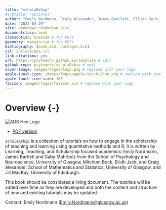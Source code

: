 ```yaml
--- 
title: "scholaRship" 
#subtitle: "optional" 
author: "Emily Nordmann, Craig Alexander, James Bartlett, Eilidh Jack, Gaby Mahrholz, Jill MacKay, Mitchum Bock" # edit
date: "2022-04-29"
site: bookdown::bookdown_site
documentclass: book
classoption: oneside # for PDFs
geometry: margin=1in # for PDFs
bibliography: [book.bib, packages.bib]
csl: include/apa.csl
link-citations: yes
url: https://psyteachr.github.io/template # edit
github-repo: psyteachr/scholaRship # edit
cover-image: images/logos/logo.png # replace with your logo
apple-touch-icon: images/logos/apple-touch-icon.png # replace with your logo
apple-touch-icon-size: 180
favicon: images/logos/favicon.ico # replace with your logo
---
```




# Overview {-}

<div class="small_right"><img src="images/logos/logo.png" 
     alt="ADS Hex Logo" /></div>



* [PDF version](template.pdf)


`scholaRship` is a collection of tutorials on how to engage in the scholarship of teaching and learning using quantitative methods and R. It is written by Learning, Teaching, and Scholarship focused academics: Emily Nordmann, James Bartlett and Gaby Mahrholz from the School of Psychology and Neuroscience, University of Glasgow, Mitchum Bock, Eilidh Jack, and Craig Alexander, School of Mathematics and Statistics, University of Glasgow, and Jill MacKay, University of Edinburgh.

This book should be considered a living document. The tutorials will be added over time as they are developed and both the content and structure of new and existing tutorials may be updated.

Contact: Emily Nordmann (Emily.Nordmann@glasgow.ac.uk)

